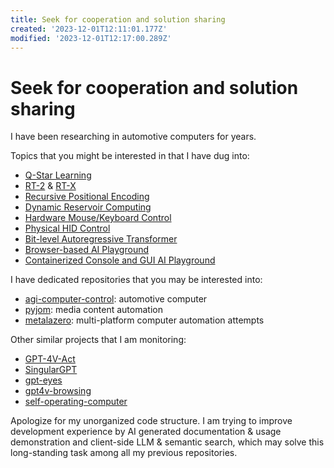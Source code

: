 ```yaml
---
title: Seek for cooperation and solution sharing
created: '2023-12-01T12:11:01.177Z'
modified: '2023-12-01T12:17:00.289Z'
---
```


# Seek for cooperation and solution sharing

I have been researching in automotive computers for years.

Topics that you might be interested in that I have dug into:

- [Q-Star Learning](https://github.com/estill01/open_qstar)
- [RT-2]() & [RT-X]()
- [Recursive Positional Encoding]()
- [Dynamic Reservoir Computing]()
- [Hardware Mouse/Keyboard Control]()
- [Physical HID Control]()
- [Bit-level Autoregressive Transformer]()
- [Browser-based AI Playground]()
- [Containerized Console and GUI AI Playground]()

I have dedicated repositories that you may be interested into:

- [agi-computer-control](): automotive computer
- [pyjom](): media content automation
- [metalazero](): multi-platform computer automation attempts

Other similar projects that I am monitoring:

- [GPT-4V-Act]()
- [SingularGPT]()
- [gpt-eyes]()
- [gpt4v-browsing](https://github.com/unconv/gpt4v-browsing)
- [self-operating-computer](https://github.com/OthersideAI/self-operating-computer)

Apologize for my unorganized code structure. I am trying to improve development experience by AI generated documentation & usage demonstration and client-side LLM & semantic search, which may solve this long-standing task among all my previous repositories.
